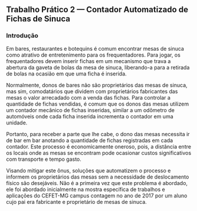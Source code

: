 ## Trabalho Prático 2 — Contador Automatizado de Fichas de Sinuca

### Introdução

<div class="regular">

Em bares, restaurantes e botequins é comum encontrar mesas de sinuca como atrativo de entretenimento para os frequentadores. Para jogar, os frequentadores devem inserir fichas em um mecanismo que trava a abertura da gaveta de bolas da mesa de sinuca, liberando-a para a retirada de bolas na ocasião em que uma ficha é inserida.

Normalmente, donos de bares não são proprietários das mesas de sinuca, mas sim, comodatários que dividem com proprietários fabricantes das mesas o valor arrecadado com a venda das fichas. Para controlar a quantidade de fichas vendidas, é comum que os donos das mesas utilizem um contador mecânico de fichas inseridas, similar a um odômetro de automóveis onde cada ficha inserida incrementa o contador em uma unidade.

Portanto, para receber a parte que lhe cabe, o dono das mesas necessita ir de bar em bar anotando a quantidade de fichas registradas em cada contador. Este processo é economicamente oneroso, pois, a distância entre os locais onde as mesas se encontram pode ocasionar custos significativos com transporte e tempo gasto.

Visando mitigar este ônus, soluções que automatizem o processo e informem os proprietários das mesas sem a necessidade de deslocamento físico são desejáveis. Não é a primeira vez que este problema é abordado, ele foi abordado inicialmente na mostra específica de trabalhos e aplicações do CEFET-MG campus contagem no ano de 2017 por um aluno cujo pai era fabricante e proprietário de mesas de sinuca.

</div>
